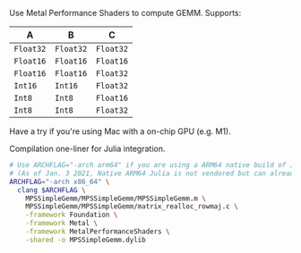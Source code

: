 Use Metal Performance Shaders to compute GEMM. Supports:

| A         | B         | C         |
|-----------|-----------|-----------|
| `Float32` | `Float32` | `Float32` |
| `Float16` | `Float16` | `Float16` |
| `Float16` | `Float16` | `Float32` |
| `Int16`   | `Int16`   | `Float32` |
| `Int8`    | `Int8`    | `Float16` |
| `Int8`    | `Int8`    | `Float32` |

Have a try if you're using Mac with a on-chip GPU (e.g. M1).

Compilation one-liner for Julia integration.
```bash
# Use ARCHFLAG="-arch arm64" if you are using a ARM64 native build of Julia.
# (As of Jan. 3 2021, Native ARM64 Julia is not vendored but can already be built from master.)
ARCHFLAG="-arch x86_64" \
  clang $ARCHFLAG \
    MPSSimpleGemm/MPSSimpleGemm/MPSSimpleGemm.m \
    MPSSimpleGemm/MPSSimpleGemm/matrix_realloc_rowmaj.c \
    -framework Foundation \
    -framework Metal \
    -framework MetalPerformanceShaders \
    -shared -o MPSSimpleGemm.dylib
```

